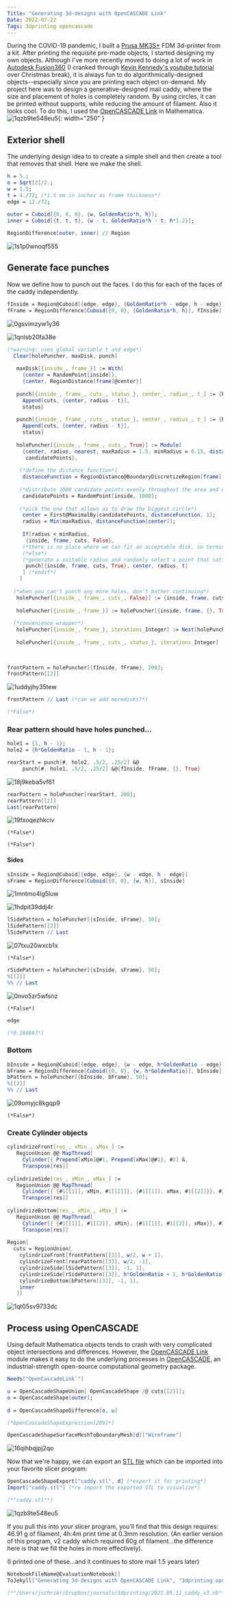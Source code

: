 ```yaml
---
Title: "Generating 3d-designs with OpenCASCADE Link"
Date: 2022-07-22
Tags: 3dprinting opencascade
---
```


During the COVID-19 pandemic, I built a [Prusa MK3S+](https://www.prusa3d.com/category/original-prusa-i3-mk3s/) FDM 3d-printer from a kit.  After printing the requisite pre-made objects, I started designing my own objects.  Although I've more recently moved to doing a lot of work in [Autodesk Fusion360](https://www.autodesk.com/products/fusion-360/overview) (I cranked through [Kevin Kennedy's youtube tutorial ](https://www.youtube.com/watch?v=WKb3mRkgTwg&list=PLrZ2zKOtC_-C4rWfapgngoe9o2-ng8ZBr)over Christmas break), it is always fun to do algorithmically-designed objects--especially since you are printing each object on-demand.  My project here was to design a generative-designed mail caddy, where the size and placement of holes is completely random.  By using circles, it can be printed without supports, while reducing the amount of filament.  Also it looks cool. To do this, I used the [OpenCASCADE Link](https://reference.wolfram.com/language/OpenCascadeLink/tutorial/UsingOpenCascadeLink.html) in Mathematica.  
![1qzb9te548eu5](/blog/images/2022/7/22/1qzb9te548eu5.png){: width="250" }

## Exterior shell

The underlying design idea to to create a simple shell and then create a tool that removes that shell.  Here we make the shell.

```mathematica
h = 5.;
o = Sqrt[2]/2.;
w = 1.5;
t = 4./72; (*1.5 mm in inches as frame thickness*)
edge = 12./72; 
 
outer = Cuboid[{0, 0, 0}, {w, GoldenRatio*h, h}];
inner = Cuboid[{t, t, t}, {w - t, GoldenRatio*h - t, h*1.2}];
```

```mathematica
RegionDifference[outer, inner] // Region
```

![1s1p0wnoqf555](/blog/images/2022/7/22/1s1p0wnoqf555.png)

## Generate face punches

Now we define how to punch out the faces.  I do this for each of the faces of the caddy independently.

```mathematica
fInside = Region@Cuboid[{edge, edge}, {GoldenRatio*h - edge, h - edge}]
fFrame = RegionDifference[Cuboid[{0, 0}, {GoldenRatio*h, h}], fInside]
```

![0gsvimzyw1y36](/blog/images/2022/7/22/0gsvimzyw1y36.png)

![1qnlsb20fa38e](/blog/images/2022/7/22/1qnlsb20fa38e.png)

```mathematica
(*warning: uses global variable t and edge*)
  Clear[holePuncher, maxDisk, punch] 
   
   maxDisk[{inside_, frame_}] := With[
     {center = RandomPoint[inside]}, 
     {center, RegionDistance[frame]@center}] 
   
   punch[{inside_, frame_, cuts_, status_}, center_, radius_, t_] := {RegionDifference[inside, Disk[center, radius]], RegionUnion[frame, Annulus[center, {radius - t, radius}]], 
     Append[cuts, {center, radius - t}], 
     status} 
   
   punch[{inside_, frame_, cuts_, status_}, center_, radius_, t_] := {RegionDifference[inside, Disk[center, radius]], RegionUnion[frame, Annulus[center, {radius - t, radius}]], 
     Append[cuts, {center, radius - t}], 
     status} 
   
   holePuncher[{inside_, frame_, cuts_, True}] := Module[
     {center, radius, nearest, maxRadius = 1.5, minRadius = 0.15, distanceFunction, 
      candidatePoints}, 
     
    (*define the distance function*) 
     distanceFunction = RegionDistance@BoundaryDiscretizeRegion[frame]; 
     
    (*distribute 1000 candidate points evenly throughout the area and evaluate distances to boundaries*) 
     candidatePoints = RandomPoint[inside, 1000]; 
     
    (*pick the one that allows us to draw the biggest circle*) 
     center = First@MaximalBy[candidatePoints, distanceFunction, 1]; 
     radius = Min[maxRadius, distanceFunction[center]]; 
     
     If[radius < minRadius, 
      {inside, frame, cuts, False}, 
     (*there is no place where we can fit an acceptable disk, so terminate*) 
     (*else*) 
     (*generate a suitable radius and randomly select a point that satisfies it*) 
      punch[{inside, frame, cuts, True}, center, radius, t] 
     ] (*endif*) 
    ] 
   
  (*when you can't punch any more holes, don't bother continuing*) 
   holePuncher[{inside_, frame_, cuts_, False}] := {inside, frame, cuts, False} 
   
   holePuncher[{inside_, frame_}] := holePuncher[{inside, frame, {}, True}] 
   
  (*convenience wrapper*) 
   holePuncher[{inside_, frame_}, iterations_Integer] := Nest[holePuncher, {inside, frame}, iterations] 
   
   holePuncher[{inside_, frame_, cuts_, status_}, iterations_Integer] := Nest[holePuncher, {inside, frame, cuts, status}, iterations] 
   
  
```

```mathematica
frontPattern = holePuncher[{fInside, fFrame}, 200];
frontPattern[[2]]
```

![1uddyjhy35tew](/blog/images/2022/7/22/1uddyjhy35tew.png)

```mathematica
frontPattern // Last (*can we add moredisks?*)

(*False*)
```

### Rear pattern should have holes punched...

```mathematica
hole1 = {1, h - 1};
hole2 = {h*GoldenRatio - 1, h - 1};
```

```mathematica
rearStart = punch[#, hole2, .5/2, .25/2] &@
     punch[#, hole1, .5/2, .25/2] &@{fInside, fFrame, {}, True}
```

![18j9keba5vf61](/blog/images/2022/7/22/18j9keba5vf61.png)

```mathematica
rearPattern = holePuncher[rearStart, 200];
rearPattern[[2]]
Last[rearPattern]
```

![19fxoqezhkciv](/blog/images/2022/7/22/19fxoqezhkciv.png)

```
(*False*)

(*False*)
```

#### Sides

```mathematica
sInside = Region@Cuboid[{edge, edge}, {w - edge, h - edge}]
sFrame = RegionDifference[Cuboid[{0, 0}, {w, h}], sInside]
```

![1mntmo4lg5luw](/blog/images/2022/7/22/1mntmo4lg5luw.png)

![1hdpit39ddj4r](/blog/images/2022/7/22/1hdpit39ddj4r.png)

```mathematica
lSidePattern = holePuncher[{sInside, sFrame}, 50];
lSidePattern[[2]]
lSidePattern // Last
```

![07txu20wxcb1x](/blog/images/2022/7/22/07txu20wxcb1x.png)

```
(*False*)
```

```mathematica
rSidePattern = holePuncher[{sInside, sFrame}, 50];
%[[2]]
%% // Last
```

![0nvo5zr5wfsnz](/blog/images/2022/7/22/0nvo5zr5wfsnz.png)

```
(*False*)
```

```mathematica
edge

(*0.166667*)
```

### Bottom

```mathematica
bInside = Region@Cuboid[{edge, edge}, {w - edge, h*GoldenRatio - edge}];
bFrame = RegionDifference[Cuboid[{0, 0}, {w, h*GoldenRatio}], bInside];
bPattern = holePuncher[{bInside, bFrame}, 50];
%[[2]]
%% // Last
```

![09omyjc8kgqp9](/blog/images/2022/7/22/09omyjc8kgqp9.png)

```
(*False*)
```

### Create Cylinder objects

```mathematica
cylindrizeFront[res_, xMin_, xMax_] := 
   RegionUnion @@ MapThread[
     Cylinder[{ Prepend[xMin]@#1, Prepend[xMax]@#1}, #2] &, 
     Transpose[res]] 
 
cylindrizeSide[res_, xMin_, xMax_] := 
   RegionUnion @@ MapThread[
     Cylinder[{ {#1[[1]], xMin, #1[[2]]}, {#1[[1]], xMax, #1[[2]]}}, #2] &, 
     Transpose[res]] 
 
cylindrizeBottom[res_, xMin_, xMax_] := 
   RegionUnion @@ MapThread[
     Cylinder[{ {#1[[1]], #1[[2]], xMin}, {#1[[1]], #1[[2]], xMax}}, #2] &, 
     Transpose[res]] 
 
Region[
  cuts = RegionUnion[
    cylindrizeFront[frontPattern[[3]], w/2, w + 1], 
    cylindrizeFront[rearPattern[[3]], w/2, -1], 
    cylindrizeSide[lSidePattern[[3]], -1, 1], 
    cylindrizeSide[rSidePattern[[3]], h*GoldenRatio + 1, h*GoldenRatio - 1], 
    cylindrizeBottom[bPattern[[3]], -1, 1], 
    inner 
   ]]
```

![1qt05sv9733dc](/blog/images/2022/7/22/1qt05sv9733dc.png)

## Process using OpenCASCADE

Using default Mathematica objects tends to crash with very complicated object intersections and differences.  However, the [OpenCASCADE Link](https://reference.wolfram.com/language/OpenCascadeLink/tutorial/UsingOpenCascadeLink.html) module makes it easy to do the underlying processes in [OpenCASCADE](https://en.wikipedia.org/wiki/Open_Cascade_Technology), an industrial-strength open-source computational geometry package.  

```mathematica
Needs["OpenCascadeLink`"]
```

```mathematica
u = OpenCascadeShapeUnion[ OpenCascadeShape /@ cuts[[2]]];
o = OpenCascadeShape[outer]; 
 
d = OpenCascadeShapeDifference[o, u]

(*OpenCascadeShapeExpression[209]*)
```

```mathematica
OpenCascadeShapeSurfaceMeshToBoundaryMesh[d]["Wireframe"]
```

![16qihbqjpj2qo](/blog/images/2022/7/22/16qihbqjpj2qo.png)

Now that we're happy, we can export an [STL file](https://en.wikipedia.org/wiki/STL_(file_format)) which can be imported into your favorite slicer program:

```mathematica
OpenCascadeShapeExport["caddy.stl", d] (*export it for printing*)
Import["caddy.stl"] (*re import the exported STL to visualize*)

(*"caddy.stl"*)
```

![1qzb9te548eu5](/blog/images/2022/7/22/1qzb9te548eu5.png)

If you pull this into your slicer program, you'll find that this design requires:  46.91 g of filament, 4h:4m print time at 0.3mm resolution.  (An earlier version of this program, v2 caddy which required 60g of filament...the difference here is that we fill the holes in more effectively).

(I printed one of these...and it continues to store mail 1.5 years later)

```mathematica
NotebookFileName@EvaluationNotebook[]
ToJekyll["Generating 3d-designs with OpenCASCADE Link", "3dprinting opencascade"];

(*"/Users/jschrier/Dropbox/journals/3dprinting/2021.05.11_caddy_v3.nb"*)
```
